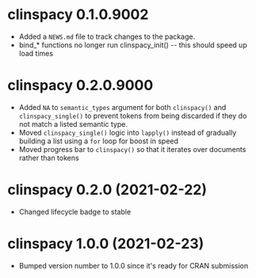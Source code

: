 # clinspacy 0.1.0.9002
* Added a `NEWS.md` file to track changes to the package.
* bind_* functions no longer run clinspacy_init() -- this should speed up load times

# clinspacy 0.2.0.9000
* Added `NA` to `semantic_types` argument for both `clinspacy()` and `clinspacy_single()` to prevent tokens from being discarded if they do not match a listed semantic type.
* Moved `clinspacy_single()` logic into `lapply()` instead of gradually building a list using a `for` loop for boost in speed
* Moved progress bar to `clinspacy()` so that it iterates over documents rather than tokens

# clinspacy 0.2.0 (2021-02-22)
* Changed lifecycle badge to stable

# clinspacy 1.0.0 (2021-02-23)
* Bumped version number to 1.0.0 since it's ready for CRAN submission
